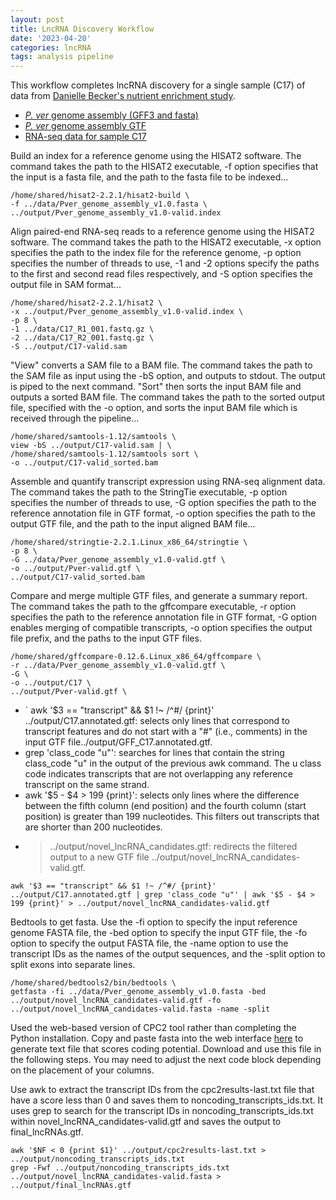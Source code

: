 ```yaml
---
layout: post
title: LncRNA Discovery Workflow
date: '2023-04-20'
categories: lncRNA
tags: analysis pipeline
---
```


This workflow completes lncRNA discovery for a single sample (C17) of data from [Danielle Becker's nutrient enrichment study](https://github.com/hputnam/Becker_E5).

* [_P. ver_ genome assembly (GFF3 and fasta)](http://pver.reefgenomics.org/download/)
* [_P. ver_ genome assembly GTF](https://gannet.fish.washington.edu/Atumefaciens/20230127-pver-gff_to_gtf/)
* [RNA-seq data for sample C17](https://gannet.fish.washington.edu/Atumefaciens/hputnam-Becker_E5/Becker_RNASeq/data/raw/)

Build an index for a reference genome using the HISAT2 software. The command takes the path to the HISAT2 executable, -f option specifies that the input is a fasta file, and the path to the fasta file to be indexed...

```{bash hisat}
/home/shared/hisat2-2.2.1/hisat2-build \
-f ../data/Pver_genome_assembly_v1.0.fasta \
../output/Pver_genome_assembly_v1.0-valid.index
```

Align paired-end RNA-seq reads to a reference genome using the HISAT2 software. The command takes the path to the HISAT2 executable, -x option specifies the path to the index file for the reference genome, -p option specifies the number of threads to use, -1 and -2 options specify the paths to the first and second read files respectively, and -S option specifies the output file in SAM format...

```
/home/shared/hisat2-2.2.1/hisat2 \
-x ../output/Pver_genome_assembly_v1.0-valid.index \
-p 8 \
-1 ../data/C17_R1_001.fastq.gz \
-2 ../data/C17_R2_001.fastq.gz \
-S ../output/C17-valid.sam
```

"View" converts a SAM file to a BAM file. The command takes the path to the SAM file as input using the -bS option, and outputs to stdout. The output is piped to the next command. "Sort" then sorts the input BAM file and outputs a sorted BAM file. The command takes the path to the sorted output file, specified with the -o option, and sorts the input BAM file which is received through the pipeline...

```
/home/shared/samtools-1.12/samtools \
view -bS ../output/C17-valid.sam | \
/home/shared/samtools-1.12/samtools sort \
-o ../output/C17-valid_sorted.bam
```

Assemble and quantify transcript expression using RNA-seq alignment data. The command takes the path to the StringTie executable, -p option specifies the number of threads to use, -G option specifies the path to the reference annotation file in GTF format, -o option specifies the path to the output GTF file, and the path to the input aligned BAM file...

```
/home/shared/stringtie-2.2.1.Linux_x86_64/stringtie \
-p 8 \
-G ../data/Pver_genome_assembly_v1.0-valid.gtf \
-o ../output/Pver-valid.gtf \
../output/C17-valid_sorted.bam
```

Compare and merge multiple GTF files, and generate a summary report. The command takes the path to the gffcompare executable, -r option specifies the path to the reference annotation file in GTF format, -G option enables merging of compatible transcripts, -o option specifies the output file prefix, and the paths to the input GTF files.

```
/home/shared/gffcompare-0.12.6.Linux_x86_64/gffcompare \
-r ../data/Pver_genome_assembly_v1.0-valid.gtf \
-G \
-o ../output/C17 \
../output/Pver-valid.gtf \
```

* ` awk '$3 == "transcript" && $1 !~ /^#/ {print}' ../output/C17.annotated.gtf: selects only lines that correspond to transcript features and do not start with a "#" (i.e., comments) in the input GTF file../output/GFF_C17.annotated.gtf.
* grep 'class_code "u"': searches for lines that contain the string class_code "u" in the output of the previous awk command. The u class code indicates transcripts that are not overlapping any reference transcript on the same strand.
* awk '$5 - $4 > 199 {print}': selects only lines where the difference between the fifth column (end position) and the fourth column (start position) is greater than 199 nucleotides. This filters out transcripts that are shorter than 200 nucleotides.
* > ../output/novel_lncRNA_candidates.gtf: redirects the filtered output to a new GTF file ../output/novel_lncRNA_candidates-valid.gtf.

```
awk '$3 == "transcript" && $1 !~ /^#/ {print}' ../output/C17.annotated.gtf | grep 'class_code "u"' | awk '$5 - $4 > 199 {print}' > ../output/novel_lncRNA_candidates-valid.gtf
```

Bedtools to get fasta. Use the -fi option to specify the input reference genome FASTA file, the -bed option to specify the input GTF file, the -fo option to specify the output FASTA file, the -name option to use the transcript IDs as the names of the output sequences, and the -split option to split exons into separate lines.

```
/home/shared/bedtools2/bin/bedtools \
getfasta -fi ../data/Pver_genome_assembly_v1.0.fasta -bed ../output/novel_lncRNA_candidates-valid.gtf -fo ../output/novel_lncRNA_candidates-valid.fasta -name -split
```

Used the web-based version of CPC2 tool rather than completing the Python installation. Copy and paste fasta into the web interface [here](http://cpc2.gao-lab.org/) to generate text file that scores coding potential. Download and use this file in the following steps. You may need to adjust the next code block depending on the placement of your columns. 

Use awk to extract the transcript IDs from the cpc2results-last.txt file that have a score less than 0 and saves them to noncoding_transcripts_ids.txt. It uses grep to search for the transcript IDs in noncoding_transcripts_ids.txt within novel_lncRNA_candidates-valid.gtf and saves the output to final_lncRNAs.gtf.

```
awk '$NF < 0 {print $1}' ../output/cpc2results-last.txt > ../output/noncoding_transcripts_ids.txt
grep -Fwf ../output/noncoding_transcripts_ids.txt ../output/novel_lncRNA_candidates-valid.fasta > ../output/final_lncRNAs.gtf
```
